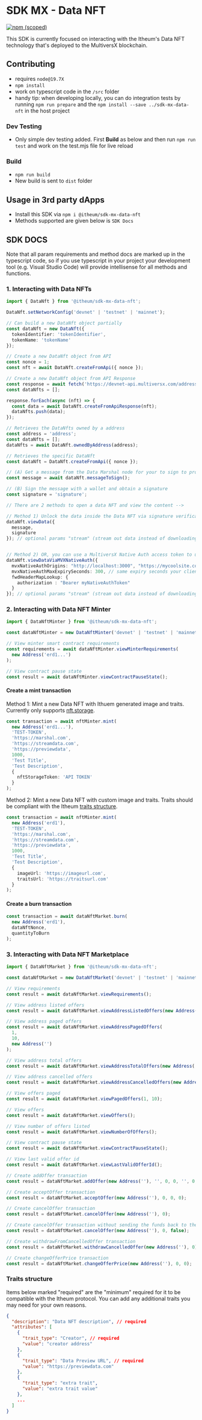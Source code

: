 # SDK MX - Data NFT

[![npm (scoped)](https://img.shields.io/npm/v/@itheum/sdk-mx-data-nft?style=for-the-badge)](https://www.npmjs.com/package/@itheum/sdk-mx-data-nft)

This SDK is currently focused on interacting with the Itheum's Data NFT technology that's deployed to the MultiversX blockchain.

## Contributing

- requires `node@19.7X`
- `npm install`
- work on typescript code in the `/src` folder
- handy tip: when developing locally, you can do integration tests by running `npm run prepare` and the `npm install --save ../sdk-mx-data-nft` in the host project

### Dev Testing

- Only simple dev testing added. First **Build** as below and then run `npm run test` and work on the test.mjs file for live reload

### Build

- `npm run build`
- New build is sent to `dist` folder

## Usage in 3rd party dApps

- Install this SDK via `npm i @itheum/sdk-mx-data-nft`
- Methods supported are given below is `SDK Docs`

## SDK DOCS

Note that all param requirements and method docs are marked up in the typescript code, so if you use typescript in your project your development tool (e.g. Visual Studio Code) will provide intellisense for all methods and functions.

### 1. Interacting with Data NFTs

```typescript
import { DataNft } from '@itheum/sdk-mx-data-nft';

DataNft.setNetworkConfig('devnet' | 'testnet' | 'mainnet');

// Can build a new DataNft object partially
const dataNft = new DataNft({
  tokenIdentifier: 'tokenIdentifier',
  tokenName: 'tokenName'
});

// Create a new DataNft object from API
const nonce = 1;
const nft = await DataNft.createFromApi({ nonce });

// Create a new DataNft object from API Response
const response = await fetch('https://devnet-api.multiversx.com/address/nfts');
const dataNfts = [];

response.forEach(async (nft) => {
  const data = await DataNft.createFromApiResponse(nft);
  dataNfts.push(data);
});

// Retrieves the DataNfts owned by a address
const address = 'address';
const dataNfts = [];
dataNfts = await DataNft.ownedByAddress(address);

// Retrieves the specific DataNft
const dataNft = DataNft.createFromApi({ nonce });

// (A) Get a message from the Data Marshal node for your to sign to prove ownership
const message = await dataNft.messageToSign();

// (B) Sign the message with a wallet and obtain a signature
const signature = 'signature';

// There are 2 methods to open a data NFT and view the content -->

// Method 1) Unlock the data inside the Data NFT via signature verification
dataNft.viewData({
  message,
  signature
}); // optional params "stream" (stream out data instead of downloading file), "fwdAllHeaders"/"fwdHeaderKeys", "fwdHeaderMapLookup" can be used to pass headers like Authorization to origin Data Stream servers


// Method 2) OR, you can use a MultiversX Native Auth access token to unlock the data inside the Data NFT without the need for the the signature steps above (A)(B). This has a much better UX
dataNft.viewDataViaMVXNativeAuth({
  mvxNativeAuthOrigins: "http://localhost:3000", "https://mycoolsite.com"], // same whitelist domains your client app used when generating native auth token
  mvxNativeAuthMaxExpirySeconds: 300, // same expiry seconds your client app used when generating native auth token
  fwdHeaderMapLookup: {
    authorization : "Bearer myNativeAuthToken"
  }
}); // optional params "stream" (stream out data instead of downloading file), "fwdAllHeaders"/"fwdHeaderKeys" can be used to pass on the headers like Authorization to origin Data Stream servers
```

### 2. Interacting with Data NFT Minter

```typescript
import { DataNftMinter } from '@itheum/sdk-mx-data-nft';

const dataNftMinter = new DataNftMinter('devnet' | 'testnet' | 'mainnet');

// View minter smart contract requirements
const requirements = await dataNftMinter.viewMinterRequirements(
  new Address('erd1...')
);

// View contract pause state
const result = await dataNftMinter.viewContractPauseState();
```

#### Create a mint transaction

Method 1: Mint a new Data NFT with Ithuem generated image and traits.
Currently only supports [nft.storage](https://nft.storage/docs/quickstart/#get-an-api-token).

```typescript
const transaction = await nftMinter.mint(
  new Address('erd1...'),
  'TEST-TOKEN',
  'https://marshal.com',
  'https://streamdata.com',
  'https://previewdata',
  1000,
  'Test Title',
  'Test Description',
  {
    nftStorageToken: 'API TOKEN'
  }
);
```

Method 2: Mint a new Data NFT with custom image and traits.
Traits should be compliant with the Itheum [traits structure](#traits-structure).

```typescript
const transaction = await nftMinter.mint(
  new Address('erd1'),
  'TEST-TOKEN',
  'https://marshal.com',
  'https://streamdata.com',
  'https://previewdata',
  1000,
  'Test Title',
  'Test Description',
  {
    imageUrl: 'https://imageurl.com',
    traitsUrl: 'https://traitsurl.com'
  }
);
```

#### Create a burn transaction

```typescript
const transaction = await dataNftMarket.burn(
  new Address('erd1'),
  dataNftNonce,
  quantityToBurn
);
```

### 3. Interacting with Data NFT Marketplace

```typescript
import { DataNftMarket } from '@itheum/sdk-mx-data-nft';

const dataNftMarket = new DataNftMarket('devnet' | 'testnet' | 'mainnet');

// View requirements
const result = await dataNftMarket.viewRequirements();

// View address listed offers
const result = await dataNftMarket.viewAddressListedOffers(new Address(''));

// View address paged offers
const result = await dataNftMarket.viewAddressPagedOffers(
  1,
  10,
  new Address('')
);

// View address total offers
const result = await dataNftMarket.viewAddressTotalOffers(new Address(''));

// View address cancelled offers
const result = await dataNftMarket.viewAddressCancelledOffers(new Address(''));

// View offers paged
const result = await dataNftMarket.viewPagedOffers(1, 10);

// View offers
const result = await dataNftMarket.viewOffers();

// View number of offers listed
const result = await dataNftMarket.viewNumberOfOffers();

// View contract pause state
const result = await dataNftMarket.viewContractPauseState();

// View last valid offer id
const result = await dataNftMarket.viewLastValidOfferId();

// Create addOffer transaction
const result = dataNftMarket.addOffer(new Address(''), '', 0, 0, '', 0, 0, 0);

// Create acceptOffer transaction
const result = dataNftMarket.acceptOffer(new Address(''), 0, 0, 0);

// Create cancelOffer transaction
const result = dataNftMarket.cancelOffer(new Address(''), 0);

// Create cancelOffer transaction without sending the funds back to the owner
const result = dataNftMarket.cancelOffer(new Address(''), 0, false);

// Create withdrawFromCancelledOffer transaction
const result = dataNftMarket.withdrawCancelledOffer(new Address(''), 0);

// Create changeOfferPrice transaction
const result = dataNftMarket.changeOfferPrice(new Address(''), 0, 0);
```

### Traits structure

Items below marked "required" are the "minimum" required for it to be compatible with the Itheum protocol. You can add any additional traits you may need for your own reasons.

```json
{
  "description": "Data NFT description", // required
  "attributes": [
    {
      "trait_type": "Creator", // required
      "value": "creator address"
    },
    {
      "trait_type": "Data Preview URL", // required
      "value": "https://previewdata.com"
    },
    {
      "trait_type": "extra trait",
      "value": "extra trait value"
    },
    ...
  ]
}
```
